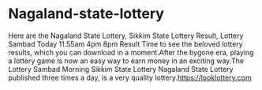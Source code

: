 # Nagaland-state-lottery
Here are the Nagaland State Lottery, Sikkim State Lottery Result, Lottery Sambad Today 11.55am 4pm 8pm Result Time to see the beloved lottery results, which you can download in a moment.After the bygone era, playing a lottery game is now an easy way to earn money in an exciting way.The Lottery Sambad Morning Sikkim State Lottery Nagaland State Lottery published three times a day, is a very quality lottery.https://looklottery.com
